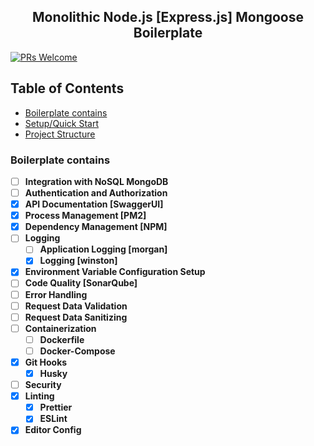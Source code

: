 <h2 align="center"> Monolithic Node.js [Express.js] Mongoose Boilerplate</h2> 

[![PRs Welcome](https://img.shields.io/badge/PRs-welcome-brightgreen.svg)](http://makeapullrequest.com)


<h2> Table of Contents </h2>

- [Boilerplate contains](#boilerplate-contains)
- [Setup/Quick Start](#)
- [Project Structure](#)




<h3>Boilerplate contains</h3>

- [ ] **Integration with NoSQL MongoDB**
- [ ] **Authentication and Authorization**
- [x] **API Documentation [SwaggerUI]**
- [x] **Process Management [PM2]**
- [x] **Dependency Management [NPM]**
- [ ] **Logging**
    - [ ] **Application Logging [morgan]**
    - [x] **Logging [winston]**
- [x] **Environment Variable Configuration Setup**
- [ ] **Code Quality [SonarQube]**
- [ ] **Error Handling**
- [ ] **Request Data Validation**
- [ ] **Request Data Sanitizing**
- [ ] **Containerization**
    - [ ] **Dockerfile**
    - [ ] **Docker-Compose**
- [x] **Git Hooks**
    - [x] **Husky**
- [ ] **Security**
- [x] **Linting**
    - [x] **Prettier**
    - [x] **ESLint**
- [x] **Editor Config**